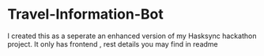 # Travel-Information-Bot
I created this as a seperate an enhanced version of my Hasksync hackathon project. It only has frontend , rest details you may find in readme
